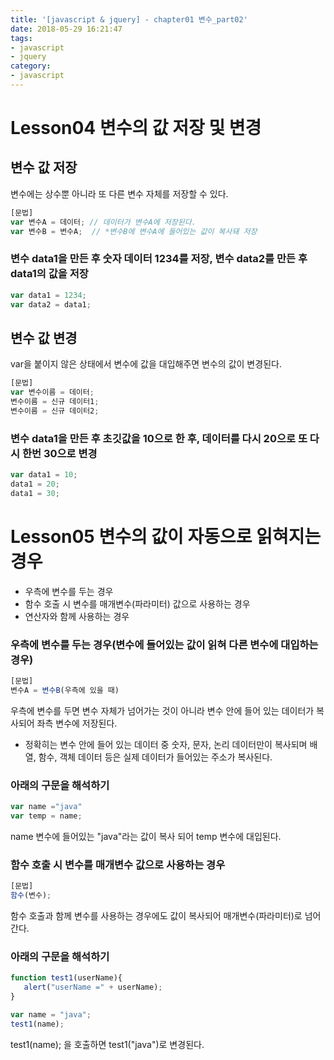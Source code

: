 ```yaml
---
title: '[javascript & jquery] - chapter01 변수_part02'
date: 2018-05-29 16:21:47
tags:
- javascript  
- jquery
category:
- javascript  
---
```


# Lesson04 변수의 값 저장 및 변경
## 변수 값 저장
변수에는 상수뿐 아니라 또 다른 변수 자체를 저장할 수 있다.

```javascript
[문법]
var 변수A = 데이터; // 데이터가 변수A에 저장된다.
var 변수B = 변수A;  // *변수B에 변수A에 들어있는 값이 복사돼 저장
```
### 변수 data1을 만든 후 숫자 데이터 1234를 저장, 변수 data2를 만든 후 data1의 값을 저장
```javascript
var data1 = 1234;
var data2 = data1;  
```

## 변수 값 변경
var을 붙이지 않은 상태에서 변수에 값을 대입해주면 변수의 값이 변경된다.

```javascript
[문법]
var 변수이름 = 데이터;
변수이름 = 신규 데이터1;
변수이름 = 신규 데이터2;
```
### 변수 data1을 만든 후 초깃값을 10으로 한 후, 데이터를 다시 20으로 또 다시 한번 30으로 변경
```javascript
var data1 = 10;
data1 = 20;  
data1 = 30;
```

# Lesson05 변수의 값이 자동으로 읽혀지는 경우
* 우측에 변수를 두는 경우
* 함수 호출 시 변수를 매개변수(파라미터) 값으로 사용하는 경우
* 연산자와 함께 사용하는 경우

### 우측에 변수를 두는 경우(변수에 들어있는 값이 읽혀 다른 변수에 대입하는 경우)

```javascript
[문법]
변수A = 변수B(우측에 있을 때)
```

우측에 변수를 두면 변수 자체가 넘어가는 것이 아니라 변수 안에 들어 있는 데이터가 복사되어 좌측 변수에 저장된다.

* 정확히는 변수 안에 들어 있는 데이터 중 숫자, 문자, 논리 데이터만이 복사되며 배열, 함수, 객체 데이터 등은 실제 데이터가 들어있는 주소가 복사된다.

### 아래의 구문을 해석하기
```javascript
var name ="java"
var temp = name;
```
name 변수에 들어있는 "java"라는 값이 복사 되어 temp 변수에 대입된다.

### 함수 호출 시 변수를 매개변수 값으로 사용하는 경우
```javascript
[문법]
함수(변수);
```

함수 호출과 함께 변수를 사용하는 경우에도 값이 복사되어 매개변수(파라미터)로 넘어 간다.

### 아래의 구문을 해석하기
```javascript
function test1(userName){
   alert("userName =" + userName);
}

var name = "java";
test1(name);
```
test1(name); 을 호출하면 test1("java")로 변경된다.
